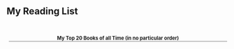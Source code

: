## My Reading List

<!-- Show static HTML/CSS as a placeholder in case js is not enabled - javascript include will override this if things work -->
<style type="text/css" media="screen">
.gr_custom_container_1499609723 {
/* customize your Goodreads widget container here*/
border: 0px solid gray;
border-radius:10px;
padding: 10px 5px 10px 5px;
background-color: transparent;
color: #000000;
width: 500px
}
.gr_custom_header_1499609723 {
/* customize your Goodreads header here*/
border-bottom: 1px solid gray;
width: 100%;
margin-bottom: 5px;
text-align: center;
font-size: 80%
}
.gr_custom_each_container_1499609723 {
/* customize each individual book container here */
width: 100%;
clear: both;
margin-bottom: 10px;
overflow: auto;
padding-bottom: 4px;
border-bottom: 1px solid #aaa;
}
.gr_custom_book_container_1499609723 {
/* customize your book covers here */
overflow: hidden;
height: 60px;
float: left;
margin-right: 4px;
width: 39px;
}
.gr_custom_author_1499609723 {
/* customize your author names here */
font-size: 10px;
}
.gr_custom_tags_1499609723 {
/* customize your tags here */
font-size: 10px;
color: gray;
}
.gr_custom_rating_1499609723 {
/* customize your rating stars here */
float: right;
}
</style>

<div id="gr_custom_widget_1499609723">
<div class="gr_custom_container_1499609723">
<h2 class="gr_custom_header_1499609723">
<a style="text-decoration: none;" href="https://www.goodreads.com/review/list/68706159-moshe-immerman?shelf=read&amp;utm_medium=api&amp;utm_source=custom_widget">My Top 20 Books of all Time (in no particular order)</a>
</h2>


</div>
<script src="https://www.goodreads.com/review/custom_widget/68706159.My%20Top%2010%20Books%20of%20all%20Time?cover_position=left&cover_size=small&num_books=20&order=d&shelf=read&show_author=1&show_cover=0&show_rating=0&show_review=0&show_tags=0&show_title=1&sort=rating&widget_bg_color=FFFFFF&widget_bg_transparent=true&widget_border_width=none&widget_id=1499609723&widget_text_color=000000&widget_title_size=small&widget_width=wide" type="text/javascript" charset="utf-8"></script>


